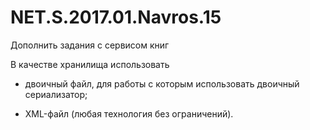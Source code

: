 # NET.S.2017.01.Navros.15


Дополнить задания с сервисом книг 

В качестве хранилища использовать

- двоичный файл, для работы с которым использовать двоичный сериализатор;

- XML-файл (любая технология без ограничений).
